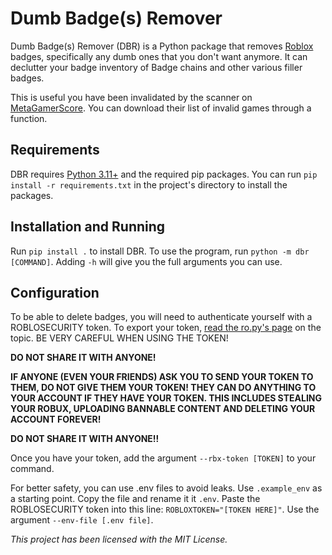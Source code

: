 # Dumb Badge(s) Remover
Dumb Badge(s) Remover (DBR) is a Python package that removes [Roblox](https://www.roblox.com) badges, specifically any dumb ones that you don't want anymore. It can declutter your badge inventory of Badge chains and other various filler badges.

This is useful you have been invalidated by the scanner on [MetaGamerScore](https://metagamerscore.com/). You can download their list of invalid games through a function.

## Requirements
DBR requires [Python 3.11+](https://www.python.org/downloads/) and the required pip packages. You can run `pip install -r requirements.txt` in the project's directory to install the packages.

## Installation and Running
Run `pip install .` to install DBR. To use the program, run `python -m dbr [COMMAND]`. Adding `-h` will give you the full arguments you can use.

## Configuration
To be able to delete badges, you will need to authenticate yourself with a ROBLOSECURITY token. To export your token, [read the ro.py's page](https://ro.py.jmk.gg/v2.0.0/tutorials/roblosecurity/) on the topic. BE VERY CAREFUL WHEN USING THE TOKEN!

**DO NOT SHARE IT WITH ANYONE!**

**IF ANYONE (EVEN YOUR FRIENDS) ASK YOU TO SEND YOUR TOKEN TO THEM, DO NOT GIVE THEM YOUR TOKEN! THEY CAN DO ANYTHING TO YOUR ACCOUNT IF THEY HAVE YOUR TOKEN. THIS INCLUDES STEALING YOUR ROBUX, UPLOADING BANNABLE CONTENT AND DELETING YOUR ACCOUNT FOREVER!**

**DO NOT SHARE IT WITH ANYONE!!**

Once you have your token, add the argument `--rbx-token [TOKEN]` to your command.

For better safety, you can use .env files to avoid leaks. Use `.example_env` as a starting point. Copy the file and rename it it `.env`. Paste the ROBLOSECURITY token into this line: `ROBLOXTOKEN="[TOKEN HERE]"`. Use the argument `--env-file [.env file]`. 

*This project has been licensed with the MIT License.*